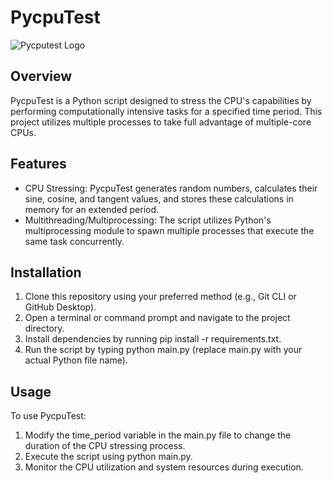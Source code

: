 # PycpuTest
![Pycputest Logo](https://img.shield.io/badge/Languages-Python%20(3.8+)%20-%2300A86FC)

## Overview
PycpuTest is a Python script designed to stress the CPU's capabilities by performing computationally intensive tasks for a specified time period. This project utilizes multiple processes to take full advantage of multiple-core CPUs.

## Features
- CPU Stressing: PycpuTest generates random numbers, calculates their sine, cosine, and tangent values, and stores these calculations in memory for an extended period.
- Multithreading/Multiprocessing: The script utilizes Python's multiprocessing module to spawn multiple processes that execute the same task concurrently.

## Installation
1. Clone this repository using your preferred method (e.g., Git CLI or GitHub Desktop).
2. Open a terminal or command prompt and navigate to the project directory.
3. Install dependencies by running pip install -r requirements.txt.
4. Run the script by typing python main.py (replace main.py with your actual Python file name).

## Usage
To use PycpuTest:

1. Modify the time_period variable in the main.py file to change the duration of the CPU stressing process.
2. Execute the script using python main.py.
3. Monitor the CPU utilization and system resources during execution.
